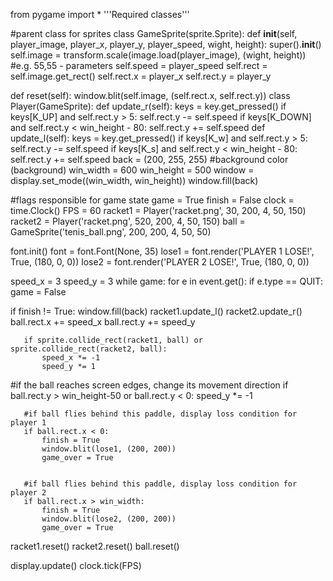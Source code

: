 from pygame import *
'''Required classes'''


#parent class for sprites
class GameSprite(sprite.Sprite):
   def __init__(self, player_image, player_x, player_y, player_speed, wight, height):
       super().__init__()
       self.image = transform.scale(image.load(player_image), (wight, height)) #e.g. 55,55 - parameters
       self.speed = player_speed
       self.rect = self.image.get_rect()
       self.rect.x = player_x
       self.rect.y = player_y


   def reset(self):
       window.blit(self.image, (self.rect.x, self.rect.y))
class Player(GameSprite):
   def update_r(self):
       keys = key.get_pressed()
       if keys[K_UP] and self.rect.y > 5:
           self.rect.y -= self.speed
       if keys[K_DOWN] and self.rect.y < win_height - 80:
           self.rect.y += self.speed
   def update_l(self):
       keys = key.get_pressed()
       if keys[K_w] and self.rect.y > 5:
           self.rect.y -= self.speed
       if keys[K_s] and self.rect.y < win_height - 80:
           self.rect.y += self.speed
back = (200, 255, 255) #background color (background)
win_width = 600
win_height = 500
window = display.set_mode((win_width, win_height))
window.fill(back)


#flags responsible for game state
game = True
finish = False
clock = time.Clock()
FPS = 60
racket1 = Player('racket.png', 30, 200, 4, 50, 150) 
racket2 = Player('racket.png', 520, 200, 4, 50, 150)
ball = GameSprite('tenis_ball.png', 200, 200, 4, 50, 50)


font.init()
font = font.Font(None, 35)
lose1 = font.render('PLAYER 1 LOSE!', True, (180, 0, 0))
lose2 = font.render('PLAYER 2 LOSE!', True, (180, 0, 0))


speed_x = 3
speed_y = 3
while game:
   for e in event.get():
       if e.type == QUIT:
           game = False
  
   if finish != True:
       window.fill(back)
       racket1.update_l()
       racket2.update_r()
       ball.rect.x += speed_x
       ball.rect.y += speed_y


       if sprite.collide_rect(racket1, ball) or sprite.collide_rect(racket2, ball):
           speed_x *= -1
           speed_y *= 1
#if the ball reaches screen edges, change its movement direction
       if ball.rect.y > win_height-50 or ball.rect.y < 0:
           speed_y *= -1


       #if ball flies behind this paddle, display loss condition for player 1
       if ball.rect.x < 0:
           finish = True
           window.blit(lose1, (200, 200))
           game_over = True


       #if ball flies behind this paddle, display loss condition for player 2
       if ball.rect.x > win_width:
           finish = True
           window.blit(lose2, (200, 200))
           game_over = True
racket1.reset()
       racket2.reset()
       ball.reset()


   display.update()
   clock.tick(FPS)
